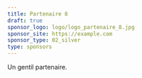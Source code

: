 ```yaml
---
title: Partenaire 8
draft: true
sponsor_logo: logo/logo_partenaire_8.jpg
sponsor_site: https://example.com
sponsor_type: 02_silver
type: sponsors
---
```


Un gentil partenaire.
